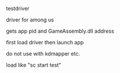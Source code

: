 testdriver

driver for among us

gets app pid and GameAssembly.dll address

first load driver then launch app

do not use with kdmapper etc.

load like "sc start test"

